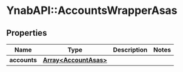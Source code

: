 # YnabAPI::AccountsWrapperAsas

## Properties
Name | Type | Description | Notes
------------ | ------------- | ------------- | -------------
**accounts** | [**Array&lt;AccountAsas&gt;**](AccountAsas.md) |  | 


